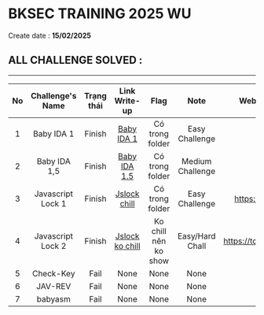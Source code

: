 # BKSEC TRAINING 2025 WU
Create date : **15/02/2025**
## ALL CHALLENGE SOLVED :
---
| No |   Challenge's Name  | Trạng thái |                Link Write-up                 |       Flag         |     Note       |       Website Re-up Challenges      |  Dowload file here |
|:--:|:-------------------:|:----------:|:--------------------------------------------:|:------------------:|:--------------:|:-----------------------------------:|:------------------:|
| 1  |    Baby IDA 1       |   Finish   |   [Baby IDA 1](./baby_ida_1)                 |Có trong folder     |Easy Challenge  |                                     |[File](https://github.com/tdwng/bksec_dowloads/tree/main/bksec_training_2025/Baby%20IDA%201%2C5)|
| 2  |    Baby IDA 1,5     |   Finish   | [Baby IDA 1.5](./baby_ida_1,5)               |Có trong folder     |Medium Challenge|                                     ||                         
| 3  |  Javascript Lock 1  |   Finish   | [Jslock chill](./jslock_chill)               |Có trong folder     |Easy Challenge  |https://tdwng.github.io/trollvn/     ||
| 4  |  Javascript Lock 2  |   Finish   |[Jslock ko chill](./jslock_ko_chill(jslock2)) |Ko chill nên ko show|Easy/Hard Chall |https://tdwng.github.io/jslock_ver_2/||
| 5  |    Check-Key        |    Fail    |None                                          |None                |None            |None                                 ||
| 6  |     JAV-REV         |    Fail    |None                                          |None                |None            |None                                 ||
| 7  |     babyasm         |    Fail    |None                                          |None                |None            |None                                 ||
